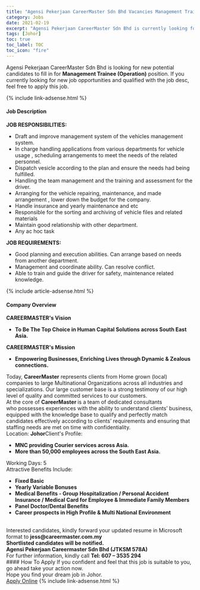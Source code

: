 ```yaml
---
title: "Agensi Pekerjaan CareerMaster Sdn Bhd Vacancies Management Trainee (Operation)" 
category: Jobs 
date: 2021-02-19 
excerpt: "Agensi Pekerjaan CareerMaster Sdn Bhd is currently looking for suitable person to fill in the Management Trainee (Operation) which based in Johor" 
tags: [Johor] 
toc: true 
toc_label: TOC 
toc_icon: "fire" 
--- 
```


<p>Agensi Pekerjaan CareerMaster Sdn Bhd is looking for new potential candidates to fill in for <b>Management Trainee (Operation)</b> position. If you currently looking for new job opportunities and qualified with the job desc, feel free to apply this job.
</p>{% include link-adsense.html %} 
<div><div><h4>Job Description</h4></div><div><div><span><div><div><strong>JOB RESPONSIBILITIES:</strong><ul><li>Draft and improve management system of the vehicles management system.</li><li>In charge handling applications from various departments for vehicle usage , scheduling arrangements to meet the needs of the related personnel.</li><li>Dispatch vesicle according to the plan and ensure the needs had being fulfilled.</li><li>Handling the team management and the training and assessment for the driver.</li><li>Arranging for the vehicle repairing, maintenance, and made arrangement , lower down the budget for the company.</li><li>Handle insurance and yearly maintenance and etc</li><li>Responsible for the sorting and archiving of vehicle files and related materials</li><li>Maintain good relationship with other department.</li><li>Any ac hoc task</li></ul><div><strong>JOB REQUIREMENTS:</strong></div><ul><li>Good planning and execution abilities. Can arrange based on needs from another department.</li><li>Management and coordinate ability. Can resolve conflict.</li><li>Able to train and guide the driver for safety, maintenance related knowledge.</li></ul></div></div></span></div></div></div> 
{% include article-adsense.html %} 
<div><div><h4>Company Overview</h4></div><div><div><span><div><div><div><strong>CAREERMASTER's&#160;</strong><strong>V</strong><strong>ision</strong></div><ul><li><strong>To Be The Top Choice in Human Capital Solutions across South East Asia.</strong></li></ul><div><strong>CAREERMASTER's Mission</strong></div><ul><li><strong>Empowering Businesses, Enriching Lives through Dynamic &amp; Zealous connections.</strong></li></ul><div>Today, <strong>CareerMaster</strong> represents clients from Home grown (local) companies to large Multinational Organizations across all industries&#160;and specializations. Our large customer base is a strong testimony of our high level of quality and committed services to our customers.</div><div>At the core of <strong>CareerMaster </strong>is a team of dedicated consultants who&#160;possesses experiences with the ability&#160;to understand clients&#8217; business, equipped with the knowledge base to qualify and perfectly match candidates effectively according to clients&#8217; requirements and ensuring that staffing needs are met on time with confidentiality.&#160;</div></div><div>Location: <strong>Johor</strong>Client's Profile:<ul><li><strong>MNC providing Courier services across Asia.</strong></li><li><strong>More than 50,000 employees across the South East Asia.</strong></li></ul><div>Working Days: 5</div><div>Attractive Benefits Include:</div><ul><li><strong>Fixed Basic</strong></li><li><strong>Yearly Variable Bonuses</strong></li><li><strong>Medical Benefits - Group Hospitalization / Personal Accident Insurance / Medical Card for Employee &amp; Immediate Family Members</strong></li><li><strong>Panel Doctor/Dental Benefits</strong></li><li><strong>Career prospects in High Profile &amp; Multi National Environment</strong><br>&#160;</li></ul></div><div>Interested candidates, kindly forward your updated resume in Microsoft format to <strong>jess@careermaster.com.my</strong><div><strong>Shortlisted candidates will be notified.</strong></div><strong>Agensi Pekerjaan Careermaster Sdn Bhd (JTKSM 578A)</strong><br>For further information, kindly call <strong>Tel: 607 &#8211; 3535 294</strong></div></div></span></div></div></div> 
#### How To Apply 
If you confident and feel that this job is suitable to you, go ahead take your action now. <br/> 
Hope you find your dream job in Johor. <br/> 
<a href="https://www.jobstreet.com.my/en/job/management-trainee-operation-4485704?jobId=jobstreet-my-job-4485704&" class="btn btn--info" target="_blank" rel="nofollow noopenner">Apply Online</a> 
{% include link-adsense.html %} 